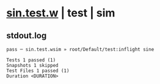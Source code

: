# [sin.test.w](../../../../../../tests/sdk_tests/math/sin.test.w) | test | sim

## stdout.log
```log
pass ─ sin.test.wsim » root/Default/test:inflight sine

Tests 1 passed (1)
Snapshots 1 skipped
Test Files 1 passed (1)
Duration <DURATION>
```

